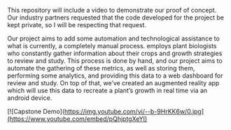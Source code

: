 This repository will include a video to demonstrate our proof of concept. 
Our industry partners requested that the code developed for the project be kept private, so I will be respecting that request.

Our project aims to add some automation and technological assistance to what is currently, a completely manual process. 
<Industry> employs plant biologists who constantly gather information about their crops and growth strategies to review and study. 
This process is done by hand, and our project aims to automate the gathering of these metrics, as well as storing them, performing some analytics, and providing this data to a web dashboard for review and study. 
On top of that, we’ve created an augmented reality app which will use this data to recreate a plant’s growth in real time via an android device.


[![Capstone Demo](https://img.youtube.com/vi/--b-9HrKK6w/0.jpg](https://www.youtube.com/embed/pQhjptgXeYI)
